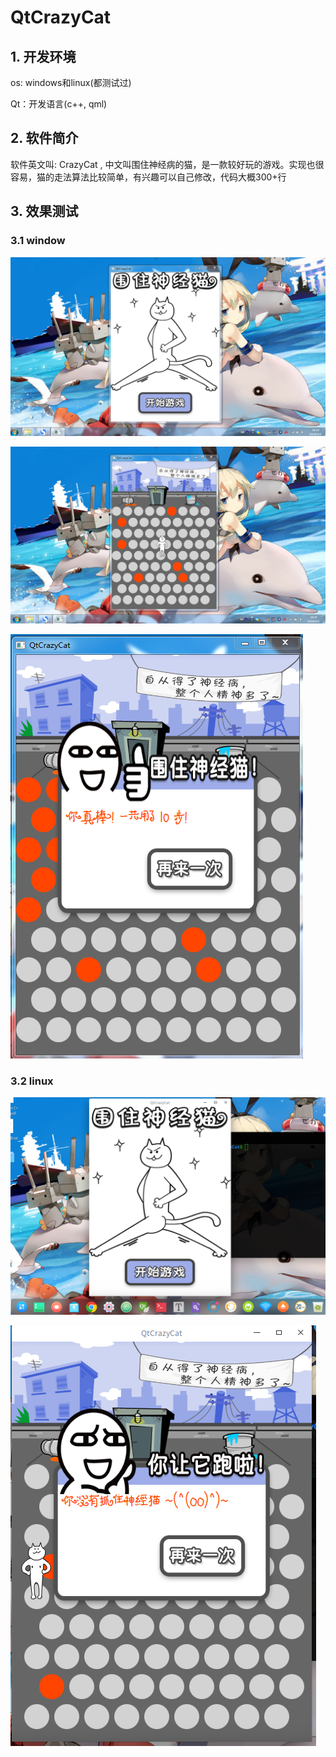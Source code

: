 # QtCrazyCat

## 1. 开发环境

os: windows和linux(都测试过)

Qt：开发语言(c++, qml)



## 2. 软件简介

软件英文叫: CrazyCat , 中文叫围住神经病的猫，是一款较好玩的游戏。实现也很容易，猫的走法算法比较简单，有兴趣可以自己修改，代码大概300+行



## 3. 效果测试

### 3.1 window

![16370623418078](效果图/16370623418078.png)

![1640030576118107](效果图/1640030576118107.png)

![16421030525767](效果图/16421030525767.png)



### 3.2 linux

![20180905201425](效果图/20180905201425.png)

![20180905201453](效果图/20180905201453.png)